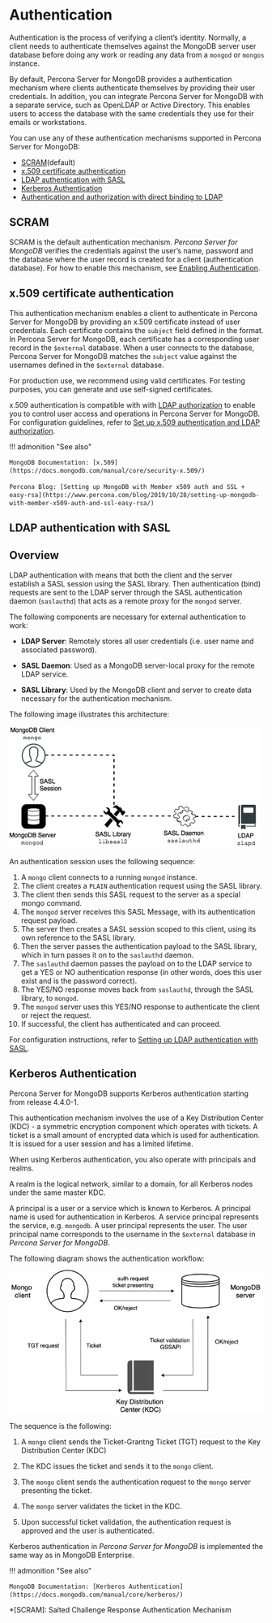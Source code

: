 # Authentication

Authentication is the process of verifying a client’s identity. Normally, a client needs to authenticate themselves against the MongoDB server user database before doing any work or reading any data from a `mongod` or `mongos` instance.

By default, Percona Server for MongoDB provides a  authentication mechanism where clients authenticate themselves by providing their user credentials.
In addition, you can integrate Percona Server for MongoDB with a separate service, such as OpenLDAP or Active Directory. This enables users to access the database with the same credentials they use for their emails or workstations.

You can use any of these authentication mechanisms supported in Percona Server for MongoDB:


* [SCRAM](#scram)(default)
* [x.509 certificate authentication](#x509-certificate-authentication)
* [LDAP authentication with SASL](sasl-auth.md)
* [Kerberos Authentication](kerberos.md)
* [Authentication and authorization with direct binding to LDAP](authorization.md)

## SCRAM

SCRAM is the default authentication mechanism. *Percona Server for MongoDB* verifies the credentials against the user’s name, password and the database where the user record is created for a client (authentication database). For how to enable this mechanism, see [Enabling Authentication](enable-auth.md#enable-auth).

## x.509 certificate authentication

This authentication mechanism enables a client to authenticate in Percona Server for MongoDB by providing an x.509 certificate instead of user credentials. Each certificate contains the `subject` field defined in the  format. In Percona Server for MongoDB, each certificate has a corresponding user record in the `$external` database. When a user connects to the database, Percona Server for MongoDB matches the `subject` value against the usernames defined in the `$external` database.

For production use, we recommend using valid  certificates. For testing purposes, you can generate and use self-signed certificates.

x.509 authentication is compatible with with [LDAP authorization](authorization.md) to enable you to control user access and operations in Percona Server for MongoDB. For configuration guidelines, refer to [Set up x.509 authentication and LDAP authorization](x509-ldap.md).

!!! admonition "See also"

    MongoDB Documentation: [x.509](https://docs.mongodb.com/manual/core/security-x.509/)

    Percona Blog: [Setting up MongoDB with Member x509 auth and SSL + easy-rsa](https://www.percona.com/blog/2019/10/28/setting-up-mongodb-with-member-x509-auth-and-ssl-easy-rsa/)

## LDAP authentication with SASL

## Overview

LDAP authentication with  means that both the client and the server establish a SASL session using the SASL library. Then authentication (bind) requests are sent to the LDAP server through the SASL authentication daemon (`saslauthd`) that acts as a remote proxy for the `mongod` server.

The following components are necessary for external authentication to work:

* **LDAP Server**: Remotely stores all user credentials
(i.e. user name and associated password).

* **SASL Daemon**: Used as a MongoDB server-local proxy
for the remote LDAP service.

* **SASL Library**: Used by the MongoDB client and server
to create data necessary for the authentication mechanism.

The following image illustrates this architecture:

![image](_images/psmdb-ext-auth.png)

An authentication session uses the following sequence:

1. A `mongo` client connects to a running `mongod` instance.
2. The client creates a `PLAIN` authentication request
using the SASL library.
3. The client then sends this SASL request to the server
as a special mongo command.
4. The `mongod` server receives this SASL Message,
with its authentication request payload.
5. The server then creates a SASL session scoped to this client,
using its own reference to the SASL library.
6. Then the server passes the authentication payload to the SASL library,
which in turn passes it on to the `saslauthd` daemon.
7. The `saslauthd` daemon passes the payload on to the LDAP service
to get a YES or NO authentication response
(in other words, does this user exist and is the password correct).
8. The YES/NO response moves back from `saslauthd`,
through the SASL library, to `mongod`.
9. The `mongod` server uses this YES/NO response
to authenticate the client or reject the request.
10. If successful, the client has authenticated and can proceed.

For configuration instructions, refer to [Setting up LDAP authentication with SASL](sasl-auth.md#sasl).


## Kerberos Authentication

Percona Server for MongoDB supports Kerberos authentication starting from release 4.4.0-1.

This authentication mechanism involves the use of a Key Distribution Center (KDC) - a symmetric encryption component which operates with tickets. A ticket is a small amount of encrypted data which is used for authentication. It is issued for a user session and has a limited lifetime.

When using Kerberos authentication, you also operate with principals and realms.

A realm is the logical network, similar to a domain, for all Kerberos nodes under the same master KDC.

A principal is a user or a service which is known to Kerberos. A principal name is used for authentication in Kerberos. A service principal represents the service, e.g. `mongodb`. A user principal represents the user. The user principal name corresponds to the username in the `$external` database in *Percona Server for MongoDB*.

The following diagram shows the authentication workflow:

![image](_images/Kerberos_auth.png)

The sequence is the following:

1. A `mongo` client sends the Ticket-Grantng Ticket (TGT) request to the Key Distribution Center (KDC)

2. The KDC issues the ticket and sends it to the `mongo` client.

3. The `mongo` client sends the authentication request to the `mongo` server presenting the ticket.

4. The `mongo` server validates the ticket in the KDC.

5. Upon successful ticket validation, the authentication request is approved and the user is authenticated.

Kerberos authentication in *Percona Server for MongoDB* is implemented the same way as in MongoDB Enterprise.

!!! admonition "See also"

    MongoDB Documentation: [Kerberos Authentication](https://docs.mongodb.com/manual/core/kerberos/)

*[SCRAM]: Salted Challenge Response Authentication Mechanism